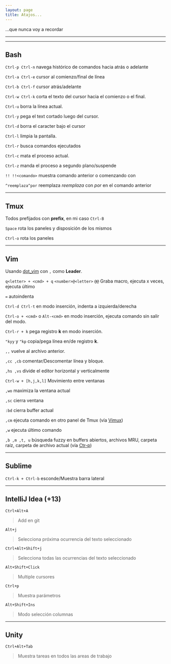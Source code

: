 ```yaml
---
layout: page
title: Atajos...
---
```

...que nunca voy a recordar

---
---
## Bash

`Ctrl-p Ctrl-n` navega histórico de comandos hacia atrás o adelante

`Ctrl-a Ctrl-e` cursor al comienzo/final de línea

`Ctrl-b Ctrl-f` cursor atrás/adelante

`Ctrl-w Ctrl-k` corta el texto del cursor hacia el comienzo o el final.

`Ctrl-u` borra la línea actual.

`Ctrl-y` pega el text cortado luego del cursor.

`Ctrl-d` borra el caracter bajo el cursor

`Ctrl-l` limpia la pantalla.

`Ctrl-r` busca comandos ejecutados

`Ctrl-c` mata el proceso actual.

`Ctrl-z` manda el proceso a segundo plano/suspende

`!! !!<comando>` muestra comando anterior o comenzando con <comando>

`^reemplaza^por` reemplaza _reemplaza_ con _por_ en el comando anterior

---
## Tmux

Todos prefijados con __prefix__, en mi caso `Ctrl-B`


`Space` rota los paneles y disposición de los mismos

`Ctrl-o` rota los paneles

---
## Vim

Usando [dot_vim](https://github.com/mutewinter/dot_vim) con `,` como  __Leader__.

`q<letter> + <cmd> + q` `<number>@<letter>` `@@` Graba macro, ejecuta x veces, ejecuta último

`=` autoindenta

`Ctrl-d Ctrl-t` en modo inserción, indenta a izquierda/derecha

`Ctrl-o + <cmd>` o `Alt-<cmd>` en modo inserción, ejecuta comando sin salir del modo.

`Ctrl-r + k` pega registro __k__ en modo inserción.

`"kyy` y `"kp` copia/pega línea en/de registro __k__.

`,,` vuelve al archivo anterior.

`,cc ,cb` comentar/Descomentar línea y bloque.

`,hs ,vs` divide el editor horizontal y verticalmente

`Ctrl-w + [h,j,k,l]` Movimiento entre ventanas

`,wo` maximiza la ventana actual

`,sc` cierra ventana

`:bd` cierra buffer actual

`,cm` ejecuta comando en otro panel de Tmux (vía [Vimux](https://github.com/benmills/vimux))

`,w` ejecuta último comando

`,b ,m ,t, u` búsqueda fuzzy en buffers abiertos, archivos MRU, carpeta raíz,
carpeta de archivo actual (vía [Ctr-p](https://github.com/kien/ctrlp.vim))

---
## Sublime

`Ctrl-k + Ctrl-b` esconde/Muestra barra lateral


---
## IntelliJ Idea (+13)

`Ctrl+Alt+A`
> Add en git

`Alt+j`
> Selecciona próxima ocurrencia del texto seleccionado

`Ctrl+Alt+Shift+j`
> Selecciona todas las ocurrencias del texto seleccionado

`Alt+Shift+Click`
> Multiple cursores

`Ctrl+p`
> Muestra parámetros

`Alt+Shift+Ins`
> Modo selección columnas


---
## Unity

`Ctrl+Alt+Tab`
> Muestra tareas en todos las areas de trabajo
